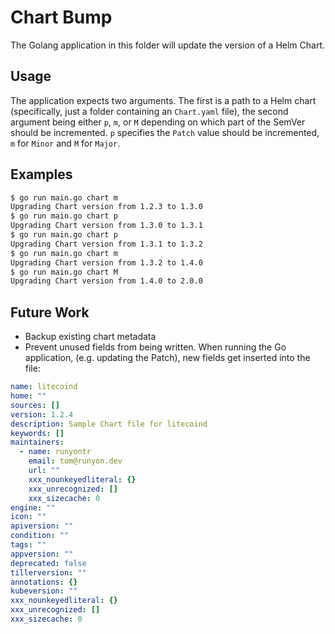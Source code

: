 # Chart Bump

The Golang application in this folder will update the version of a Helm Chart.

## Usage

The application expects two arguments. The first is a path to a Helm chart (specifically, just a folder containing an `Chart.yaml` file), the second argument being
either `p`, `m`, or `M` depending on which part of the SemVer should be incremented. `p` specifies the `Patch` value should be incremented, `m` for `Minor` and `M` for `Major`.

## Examples

```bash
$ go run main.go chart m
Upgrading Chart version from 1.2.3 to 1.3.0
$ go run main.go chart p
Upgrading Chart version from 1.3.0 to 1.3.1
$ go run main.go chart p
Upgrading Chart version from 1.3.1 to 1.3.2
$ go run main.go chart m
Upgrading Chart version from 1.3.2 to 1.4.0
$ go run main.go chart M
Upgrading Chart version from 1.4.0 to 2.0.0
```

## Future Work

- Backup existing chart metadata
- Prevent unused fields from being written. When running the Go application, (e.g. updating the Patch), new fields get inserted into the file:

```yaml
name: litecoind
home: ""
sources: []
version: 1.2.4
description: Sample Chart file for litecoind
keywords: []
maintainers:
  - name: runyontr
    email: tom@runyon.dev
    url: ""
    xxx_nounkeyedliteral: {}
    xxx_unrecognized: []
    xxx_sizecache: 0
engine: ""
icon: ""
apiversion: ""
condition: ""
tags: ""
appversion: ""
deprecated: false
tillerversion: ""
annotations: {}
kubeversion: ""
xxx_nounkeyedliteral: {}
xxx_unrecognized: []
xxx_sizecache: 0
```
